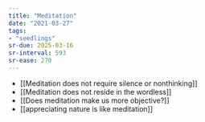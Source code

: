 ```yaml
---
title: "Meditation"
date: "2021-03-27"
tags:
- "seedlings"
sr-due: 2025-03-16
sr-interval: 593
sr-ease: 270
---
```


- [[Meditation does not require silence or nonthinking]]
- [[Meditation does not reside in the wordless]]
- [[Does meditation make us more objective?]]
- [[appreciating nature is like meditation]]

